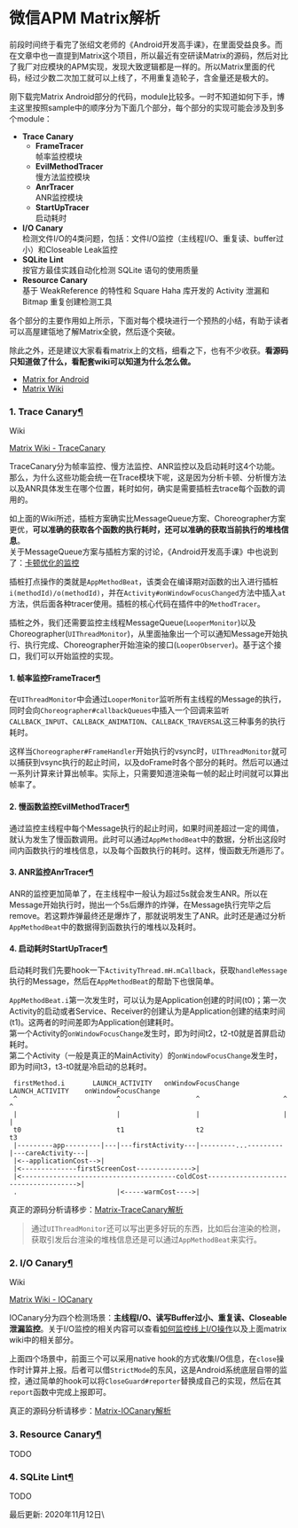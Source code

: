 # 微信APM Matrix解析

前段时间终于看完了张绍文老师的《Android开发高手课》，在里面受益良多。而在文章中也一直提到Matrix这个项目，所以最近有空研读Matrix的源码，然后对比了我厂对应模块的APM实现，发现大致逻辑都是一样的。所以Matrix里面的代码，经过少数二次加工就可以上线了，不用重复造轮子，含金量还是极大的。

刚下载完Matrix Android部分的代码，module比较多。一时不知道如何下手，博主这里按照sample中的顺序分为下面几个部分，每个部分的实现可能会涉及到多个module：

* **Trace Canary**
  * **FrameTracer**\
    帧率监控模块
  * **EvilMethodTracer**\
    慢方法监控模块
  * **AnrTracer**\
    ANR监控模块
  * **StartUpTracer**\
    启动耗时
* **I/O Canary**\
  检测文件I/O的4类问题，包括：文件I/O监控（主线程I/O、重复读、buffer过小）和Closeable Leak监控
* **SQLite Lint**\
  按官方最佳实践自动化检测 SQLite 语句的使用质量
* **Resource Canary**\
  基于 WeakReference 的特性和 Square Haha 库开发的 Activity 泄漏和 Bitmap 重复创建检测工具

各个部分的主要作用如上所示，下面对每个模块进行一个预热的小结，有助于读者可以高屋建瓴地了解Matrix全貌，然后逐个突破。

除此之外，还是建议大家看看matrix上的文档，细看之下，也有不少收获。**看源码只知道做了什么，看配套wiki可以知道为什么怎么做。**

* [Matrix for Android](https://github.com/Tencent/matrix#matrix\_android\_cn)
* [Matrix Wiki](https://github.com/Tencent/matrix/wiki)

### 1. Trace Canary[¶](https://blog.yorek.xyz/android/3rd-library/matrix/#1-trace-canary) <a href="#1-trace-canary" id="1-trace-canary"></a>

Wiki

[Matrix Wiki - TraceCanary](https://github.com/Tencent/matrix/wiki/Matrix-Android-TraceCanary)

TraceCanary分为帧率监控、慢方法监控、ANR监控以及启动耗时这4个功能。\
那么，为什么这些功能会统一在Trace模块下呢，这是因为分析卡顿、分析慢方法以及ANR具体发生在哪个位置，耗时如何，确实是需要插桩去trace每个函数的调用的。

如上面的Wiki所述，插桩方案确实比MessageQueue方案、Choreographer方案更优，**可以准确的获取各个函数的执行耗时，还可以准确的获取当前执行的堆栈信息**。\
关于MessageQueue方案与插桩方案的讨论，《Android开发高手课》中也说到了：[卡顿优化的监控](https://blog.yorek.xyz/android/paid/master/stuck\_2/#\_1)

插桩打点操作的类就是`AppMethodBeat`，该类会在编译期对函数的出入进行插桩`i(methodId)/o(methodId)`，并在`Activity#onWindowFocusChanged`方法中插入`at`方法，供后面各种tracer使用。插桩的核心代码在插件中的`MethodTracer`。

插桩之外，我们还需要监控主线程MessageQueue(`LooperMonitor`)以及Choreographer(`UIThreadMonitor`)，从里面抽象出一个可以通知Message开始执行、执行完成、Choreographer开始渲染的接口(`LooperObserver`)。基于这个接口，我们可以开始监控的实现。

#### 1. 帧率监控FrameTracer[¶](https://blog.yorek.xyz/android/3rd-library/matrix/#1-frametracer) <a href="#1-frametracer" id="1-frametracer"></a>

在`UIThreadMonitor`中会通过`LooperMonitor`监听所有主线程的Message的执行，同时会向`Choreographer#callbackQueues`中插入一个回调来监听`CALLBACK_INPUT`、`CALLBACK_ANIMATION`、`CALLBACK_TRAVERSAL`这三种事务的执行耗时。

这样当`Choreographer#FrameHandler`开始执行的vsync时，`UIThreadMonitor`就可以捕获到vsync执行的起止时间，以及doFrame时各个部分的耗时。然后可以通过一系列计算来计算出帧率。实际上，只需要知道渲染每一帧的起止时间就可以算出帧率了。

#### 2. 慢函数监控EvilMethodTracer[¶](https://blog.yorek.xyz/android/3rd-library/matrix/#2-evilmethodtracer) <a href="#2-evilmethodtracer" id="2-evilmethodtracer"></a>

通过监控主线程中每个Message执行的起止时间，如果时间差超过一定的阈值，就认为发生了慢函数调用。此时可以通过`AppMethodBeat`中的数据，分析出这段时间内函数执行的堆栈信息，以及每个函数执行的耗时。这样，慢函数无所遁形了。

#### 3. ANR监控AnrTracer[¶](https://blog.yorek.xyz/android/3rd-library/matrix/#3-anranrtracer) <a href="#3-anranrtracer" id="3-anranrtracer"></a>

ANR的监控更加简单了，在主线程中一般认为超过5s就会发生ANR。所以在Message开始执行时，抛出一个5s后爆炸的炸弹，在Message执行完毕之后remove。若这颗炸弹最终还是爆炸了，那就说明发生了ANR。此时还是通过分析`AppMethodBeat`中的数据得到函数执行的堆栈以及耗时。

#### 4. 启动耗时StartUpTracer[¶](https://blog.yorek.xyz/android/3rd-library/matrix/#4-startuptracer) <a href="#4-startuptracer" id="4-startuptracer"></a>

启动耗时我们先要hook一下`ActivityThread.mH.mCallback`，获取`handleMessage`执行的Message，然后在`AppMethodBeat`的帮助下也很简单。

`AppMethodBeat.i`第一次发生时，可以认为是Application创建的时间(t0)；第一次Activity的启动或者Service、Receiver的创建认为是Application创建的结束时间(t1)。这两者的时间差即为Application创建耗时。\
第一个Activity的`onWindowFocusChange`发生时，即为时间t2，t2-t0就是首屏启动耗时。\
第二个Activity（一般是真正的MainActivity）的`onWindowFocusChange`发生时，即为时间t3，t3-t0就是冷启动的总耗时。

```
 firstMethod.i       LAUNCH_ACTIVITY   onWindowFocusChange   LAUNCH_ACTIVITY    onWindowFocusChange
 ^                         ^                   ^                     ^                  ^
 |                         |                   |                     |                  |
 t0                        t1                  t2                                       t3
 |---------app---------|---|---firstActivity---|---------...---------|---careActivity---|
 |<--applicationCost-->|
 |<--------------firstScreenCost-------------->|
 |<---------------------------------------coldCost------------------------------------->|
 .                         |<-----warmCost---->|
```

真正的源码分析请移步：[Matrix-TraceCanary解析](https://blog.yorek.xyz/android/3rd-library/matrix-trace)

> 通过`UIThreadMonitor`还可以写出更多好玩的东西，比如后台渲染的检测，获取引发后台渲染的堆栈信息还是可以通过`AppMethodBeat`来实行。

### 2. I/O Canary[¶](https://blog.yorek.xyz/android/3rd-library/matrix/#2-io-canary) <a href="#2-io-canary" id="2-io-canary"></a>

Wiki

[Matrix Wiki - IOCanary](https://github.com/Tencent/matrix/wiki/Matrix-Android-IOCanary)

IOCanary分为四个检测场景：**主线程I/O、读写Buffer过小、重复读、Closeable泄漏监控**。关于I/O监控的相关内容可以查看[如何监控线上I/O操作](https://blog.yorek.xyz/android/paid/master/io\_3/#\_1)以及上面matrix wiki中的相关部分。

上面四个场景中，前面三个可以采用native hook的方式收集I/O信息，在`close`操作时计算并上报。后者可以借`StrictMode`的东风，这是Android系统底层自带的监控，通过简单的hook可以将`CloseGuard#reporter`替换成自己的实现，然后在其`report`函数中完成上报即可。

真正的源码分析请移步：[Matrix-IOCanary解析](https://blog.yorek.xyz/android/3rd-library/matrix-io)

### 3. Resource Canary[¶](https://blog.yorek.xyz/android/3rd-library/matrix/#3-resource-canary) <a href="#3-resource-canary" id="3-resource-canary"></a>

TODO

### 4. SQLite Lint[¶](https://blog.yorek.xyz/android/3rd-library/matrix/#4-sqlite-lint) <a href="#4-sqlite-lint" id="4-sqlite-lint"></a>

TODO

最后更新: 2020年11月12日\
